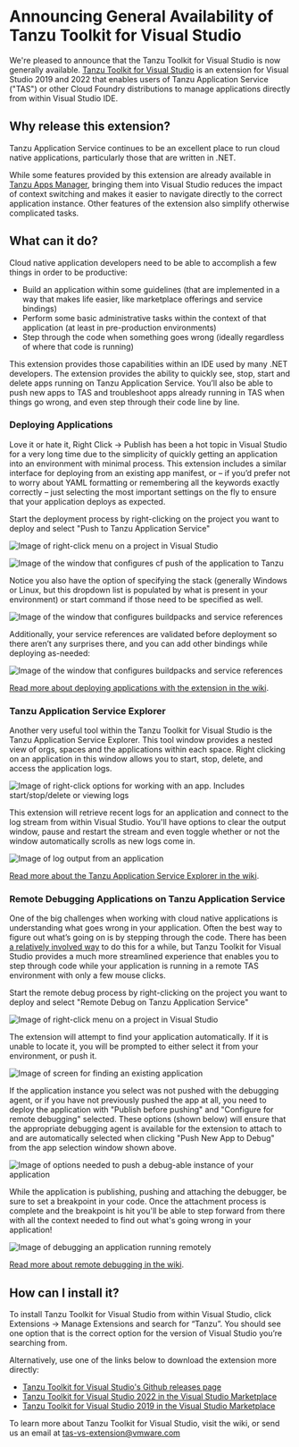 # Announcing General Availability of Tanzu Toolkit for Visual Studio

We're pleased to announce that the Tanzu Toolkit for Visual Studio is now generally available. [Tanzu Toolkit for Visual Studio](https://github.com/vmware-tanzu/tanzu-toolkit-for-visual-studio) is an extension for Visual Studio 2019 and 2022 that enables users of Tanzu Application Service ("TAS") or other Cloud Foundry distributions to manage applications directly from within Visual Studio IDE.

## Why release this extension?

Tanzu Application Service continues to be an excellent place to run cloud native applications, particularly those that are written in .NET.

While some features provided by this extension are already available in [Tanzu Apps Manager](https://docs.pivotal.io/application-service/2-13/console/dev-console.html), bringing them into Visual Studio reduces the impact of context switching and makes it easier to navigate directly to the correct application instance. Other features of the extension also simplify otherwise complicated tasks.

## What can it do?

Cloud native application developers need to be able to accomplish a few things in order to be productive:

* Build an application within some guidelines (that are implemented in a way that makes life easier, like marketplace offerings and service bindings)
* Perform some basic administrative tasks within the context of that application (at least in pre-production environments)
* Step through the code when something goes wrong (ideally regardless of where that code is running)

This extension provides those capabilities within an IDE used by many .NET developers. The extension provides the ability to quickly see, stop, start and delete apps running on Tanzu Application Service. You’ll also be able to push new apps to TAS and troubleshoot apps already running in TAS when things go wrong, and even step through their code line by line.

### Deploying Applications

Love it or hate it, Right Click -> Publish has been a hot topic in Visual Studio for a very long time due to the simplicity of quickly getting an application into an environment with minimal process. This extension includes a similar interface for deploying from an existing app manifest, or – if you’d prefer not to worry about YAML formatting or remembering all the keywords exactly correctly – just selecting the most important settings on the fly to ensure that your application deploys as expected.

Start the deployment process by right-clicking on the project you want to deploy and select "Push to Tanzu Application Service"

![Image of right-click menu on a project in Visual Studio](./images/push-start.png)

![Image of the window that configures cf push of the application to Tanzu](./images/push-basic.png)

Notice you also have the option of specifying the stack (generally Windows or Linux, but this dropdown list is populated by what is present in your environment) or start command if those need to be specified as well.

![Image of the window that configures buildpacks and service references](./images/push-extended.png)

Additionally, your service references are validated before deployment so there aren’t any surprises there, and you can add other bindings while deploying as-needed:

![Image of the window that configures buildpacks and service references](./images/push-services.png)

[Read more about deploying applications with the extension in the wiki](https://github.com/vmware-tanzu/tanzu-toolkit-for-visual-studio/wiki/App-Deployment-Window).

### Tanzu Application Service Explorer

Another very useful tool within the Tanzu Toolkit for Visual Studio is the Tanzu Application Service Explorer.
This tool window provides a nested view of orgs, spaces and the applications within each space. Right clicking on an application in this window allows you to start, stop, delete, and access the application logs.

![Image of right-click options for working with an app. Includes start/stop/delete or viewing logs](./images/explorer-rightclick.png)

This extension will retrieve recent logs for an application and connect to the log stream from within Visual Studio. You'll have options to clear the output window, pause and restart the stream and even toggle whether or not the window automatically scrolls as new logs come in.

![Image of log output from an application](./images/app-logs.png)

[Read more about the Tanzu Application Service Explorer in the wiki](https://github.com/vmware-tanzu/tanzu-toolkit-for-visual-studio/wiki/Tanzu-Application-Service-Explorer).

### Remote Debugging Applications on Tanzu Application Service

One of the big challenges when working with cloud native applications is understanding what goes wrong in your application.  Often the best way to figure out what’s going on is by stepping through the code. There has been [a relatively involved way](https://dotnetcookbook.com/core/remote-debug/) to do this for a while, but Tanzu Toolkit for Visual Studio provides a much more streamlined experience that enables you to step through code while your application is running in a remote TAS environment with only a few mouse clicks.

Start the remote debug process by right-clicking on the project you want to deploy and select "Remote Debug on Tanzu Application Service"

![Image of right-click menu on a project in Visual Studio](./images/debug-start.png)

The extension will attempt to find your application automatically. If it is unable to locate it, you will be prompted to either select it from your environment, or push it.

![Image of screen for finding an existing application](./images/debug-find.png)

If the application instance you select was not pushed with the debugging agent, or if you have not previously pushed the app at all, you need to deploy the application with "Publish before pushing" and "Configure for remote debugging" selected. These options (shown below) will ensure that the appropriate debugging agent is available for the extension to attach to and are automatically selected when clicking "Push New App to Debug" from the app selection window shown above.

![Image of options needed to push a debug-able instance of your application](./images/debug-options.png)

While the application is publishing, pushing and attaching the debugger, be sure to set a breakpoint in your code. Once the attachment process is complete and the breakpoint is hit you'll be able to step forward from there with all the context needed to find out what's going wrong in your application!

![Image of debugging an application running remotely](./images/debug-step.png)

[Read more about remote debugging in the wiki](https://github.com/vmware-tanzu/tanzu-toolkit-for-visual-studio/wiki/Remote-Debugging-TAS-Apps).

## How can I install it?

To install Tanzu Toolkit for Visual Studio from within Visual Studio, click Extensions -> Manage Extensions and search for “Tanzu”. You should see one option that is the correct option for the version of Visual Studio you’re searching from.

Alternatively, use one of the links below to download the extension more directly:

* [Tanzu Toolkit for Visual Studio's Github releases page](https://github.com/vmware-tanzu/tanzu-toolkit-for-visual-studio/releases)
* [Tanzu Toolkit for Visual Studio 2022 in the Visual Studio Marketplace](https://marketplace.visualstudio.com/items?itemName=TanzuNETExperience.TanzuToolkitForVisualStudio2022)
* [Tanzu Toolkit for Visual Studio 2019 in the Visual Studio Marketplace](https://marketplace.visualstudio.com/items?itemName=TanzuNETExperience.TanzuToolkitForVisualStudio2019)

To learn more about Tanzu Toolkit for Visual Studio, visit the wiki, or send us an email at [tas-vs-extension@vmware.com](mailto:tas-vs-extension@vmware.com)
